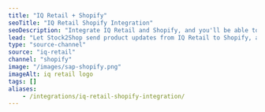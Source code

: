 ```yaml
---
title: "IQ Retail + Shopify"
seoTitle: "IQ Retail Shopify Integration"
seoDescription: "Integrate IQ Retail and Shopify, and you'll be able to streamline your workflow, simplify the ordering process and save time - and money. Find out more about how a IQ Retail Shopify Integration can help your business."
lead: "Let Stock2Shop send product updates from IQ Retail to Shopify, as well as automatically raise online orders directly into your ERP and instruct your warehouse to fulfill the order. Here’s how we can help you streamline your workflow."
type: "source-channel"
source: "iq-retail"
channel: "shopify"
image: "/images/sap-shopify.png"
imageAlt: iq retail logo
tags: []
aliases:
    - /integrations/iq-retail-shopify-integration/
---
```

    